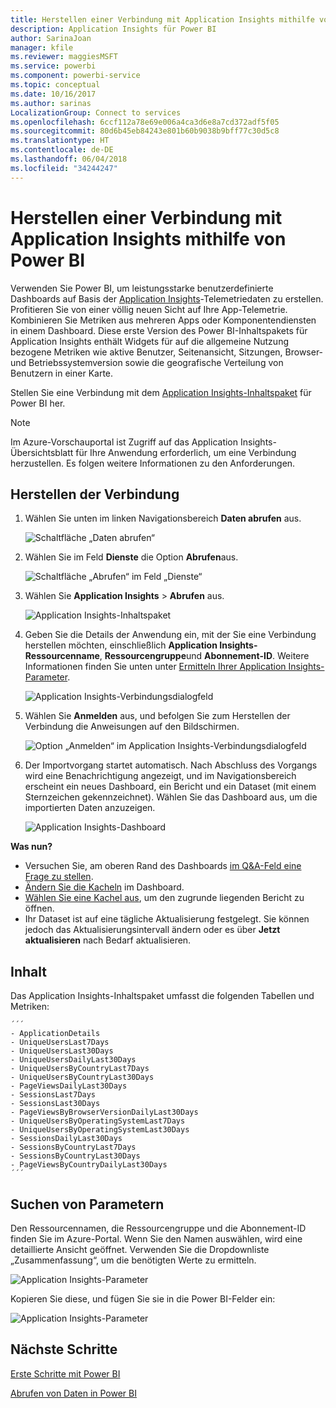 ```yaml
---
title: Herstellen einer Verbindung mit Application Insights mithilfe von Power BI
description: Application Insights für Power BI
author: SarinaJoan
manager: kfile
ms.reviewer: maggiesMSFT
ms.service: powerbi
ms.component: powerbi-service
ms.topic: conceptual
ms.date: 10/16/2017
ms.author: sarinas
LocalizationGroup: Connect to services
ms.openlocfilehash: 6ccf112a78e69e006a4ca3d6e8a7cd372adf5f05
ms.sourcegitcommit: 80d6b45eb84243e801b60b9038b9bff77c30d5c8
ms.translationtype: HT
ms.contentlocale: de-DE
ms.lasthandoff: 06/04/2018
ms.locfileid: "34244247"
---
```

# <a name="connect-to-application-insights-with-power-bi"></a>Herstellen einer Verbindung mit Application Insights mithilfe von Power BI
Verwenden Sie Power BI, um leistungsstarke benutzerdefinierte Dashboards auf Basis der [Application Insights](https://azure.microsoft.com/documentation/articles/app-insights-overview/)-Telemetriedaten zu erstellen. Profitieren Sie von einer völlig neuen Sicht auf Ihre App-Telemetrie. Kombinieren Sie Metriken aus mehreren Apps oder Komponentendiensten in einem Dashboard. Diese erste Version des Power BI-Inhaltspakets für Application Insights enthält Widgets für auf die allgemeine Nutzung bezogene Metriken wie aktive Benutzer, Seitenansicht, Sitzungen, Browser- und Betriebssystemversion sowie die geografische Verteilung von Benutzern in einer Karte.

Stellen Sie eine Verbindung mit dem [Application Insights-Inhaltspaket](https://app.powerbi.com/getdata/services/application-insights) für Power BI her.

>[!NOTE]
>Im Azure-Vorschauportal ist Zugriff auf das Application Insights-Übersichtsblatt für Ihre Anwendung erforderlich, um eine Verbindung herzustellen. Es folgen weitere Informationen zu den Anforderungen.

## <a name="how-to-connect"></a>Herstellen der Verbindung
1. Wählen Sie unten im linken Navigationsbereich **Daten abrufen** aus.
   
    ![Schaltfläche „Daten abrufen“](media/service-connect-to-application-insights/pbi_getdata.png)
2. Wählen Sie im Feld **Dienste** die Option **Abrufen**aus.
   
    ![Schaltfläche „Abrufen“ im Feld „Dienste“](media/service-connect-to-application-insights/pbi_getservices.png)
3. Wählen Sie **Application Insights**  >  **Abrufen** aus.
   
    ![Application Insights-Inhaltspaket](media/service-connect-to-application-insights/appinsights.png)
4. Geben Sie die Details der Anwendung ein, mit der Sie eine Verbindung herstellen möchten, einschließlich **Application Insights-Ressourcenname**, **Ressourcengruppe**und **Abonnement-ID**. Weitere Informationen finden Sie unten unter [Ermitteln Ihrer Application Insights-Parameter](#FindingAppInsightsParams).
   
    ![Application Insights-Verbindungsdialogfeld](media/service-connect-to-application-insights/pbi_contpkappinsitconnectndialog.png)    
5. Wählen Sie **Anmelden** aus, und befolgen Sie zum Herstellen der Verbindung die Anweisungen auf den Bildschirmen.
   
    ![Option „Anmelden“ im Application Insights-Verbindungsdialogfeld](media/service-connect-to-application-insights/pbi_contpkappinsitconnectn2.png)
6. Der Importvorgang startet automatisch. Nach Abschluss des Vorgangs wird eine Benachrichtigung angezeigt, und im Navigationsbereich erscheint ein neues Dashboard, ein Bericht und ein Dataset (mit einem Sternzeichen gekennzeichnet).  Wählen Sie das Dashboard aus, um die importierten Daten anzuzeigen.
   
    ![Application Insights-Dashboard](media/service-connect-to-application-insights/pbi_contpkappinsitdash.png)

**Was nun?**

* Versuchen Sie, am oberen Rand des Dashboards [im Q&A-Feld eine Frage zu stellen](power-bi-q-and-a.md).
* [Ändern Sie die Kacheln](service-dashboard-edit-tile.md) im Dashboard.
* [Wählen Sie eine Kachel aus](service-dashboard-tiles.md), um den zugrunde liegenden Bericht zu öffnen.
* Ihr Dataset ist auf eine tägliche Aktualisierung festgelegt. Sie können jedoch das Aktualisierungsintervall ändern oder es über **Jetzt aktualisieren** nach Bedarf aktualisieren.

## <a name="whats-included"></a>Inhalt
Das Application Insights-Inhaltspaket umfasst die folgenden Tabellen und Metriken:  

    ´´´
    - ApplicationDetails  
    - UniqueUsersLast7Days   
    - UniqueUsersLast30Days   
    - UniqueUsersDailyLast30Days  
    - UniqueUsersByCountryLast7Days  
    - UniqueUsersByCountryLast30Days   
    - PageViewsDailyLast30Days   
    - SessionsLast7Days   
    - SessionsLast30Days  
    - PageViewsByBrowserVersionDailyLast30Days   
    - UniqueUsersByOperatingSystemLast7Days   
    - UniqueUsersByOperatingSystemLast30Days    
    - SessionsDailyLast30Days   
    - SessionsByCountryLast7Days   
    - SessionsByCountryLast30Days   
    - PageViewsByCountryDailyLast30Days  
    ´´´ 

<a name="FindingAppInsightsParams"></a>

## <a name="finding-parameters"></a>Suchen von Parametern
Den Ressourcennamen, die Ressourcengruppe und die Abonnement-ID finden Sie im Azure-Portal. Wenn Sie den Namen auswählen, wird eine detaillierte Ansicht geöffnet. Verwenden Sie die Dropdownliste „Zusammenfassung“, um die benötigten Werte zu ermitteln.

![Application Insights-Parameter](media/service-connect-to-application-insights/pbi_contpkappinsitparams.png)

Kopieren Sie diese, und fügen Sie sie in die Power BI-Felder ein:

![Application Insights-Parameter](media/service-connect-to-application-insights/pbi_contpkappinsitparam2.png)

## <a name="next-steps"></a>Nächste Schritte
[Erste Schritte mit Power BI](service-get-started.md)

[Abrufen von Daten in Power BI](service-get-data.md)


